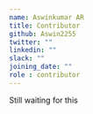 ```yaml
---
name: Aswinkumar AR
title: Contributor
github: Aswin2255
twitter: ""
linkedin: ""
slack: ""
joining_date: ""
role : contributor
---
```


Still waiting for this
